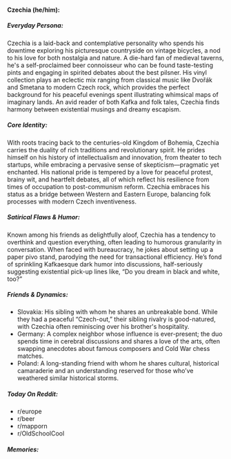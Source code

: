 #### Czechia (he/him):

##### Everyday Persona:

Czechia is a laid-back and contemplative personality who spends his downtime exploring his picturesque countryside on vintage bicycles, a nod to his love for both nostalgia and nature. A die-hard fan of medieval taverns, he's a self-proclaimed beer connoisseur who can be found taste-testing pints and engaging in spirited debates about the best pilsner. His vinyl collection plays an eclectic mix ranging from classical music like Dvořák and Smetana to modern Czech rock, which provides the perfect background for his peaceful evenings spent illustrating whimsical maps of imaginary lands. An avid reader of both Kafka and folk tales, Czechia finds harmony between existential musings and dreamy escapism.

##### Core Identity:

With roots tracing back to the centuries-old Kingdom of Bohemia, Czechia carries the duality of rich traditions and revolutionary spirit. He prides himself on his history of intellectualism and innovation, from theater to tech startups, while embracing a pervasive sense of skepticism—pragmatic yet enchanted. His national pride is tempered by a love for peaceful protest, brainy wit, and heartfelt debates, all of which reflect his resilience from times of occupation to post-communism reform. Czechia embraces his status as a bridge between Western and Eastern Europe, balancing folk processes with modern Czech inventiveness.

##### Satirical Flaws & Humor:

Known among his friends as delightfully aloof, Czechia has a tendency to overthink and question everything, often leading to humorous granularity in conversation. When faced with bureaucracy, he jokes about setting up a paper pivo stand, parodying the need for transactional efficiency. He’s fond of sprinkling Kafkaesque dark humor into discussions, half-seriously suggesting existential pick-up lines like, “Do you dream in black and white, too?”

##### Friends & Dynamics:

- Slovakia: His sibling with whom he shares an unbreakable bond. While they had a peaceful “Czech-out,” their sibling rivalry is good-natured, with Czechia often reminiscing over his brother's hospitality.
- Germany: A complex neighbor whose influence is ever-present; the duo spends time in cerebral discussions and shares a love of the arts, often swapping anecdotes about famous composers and Cold War chess matches.
- Poland: A long-standing friend with whom he shares cultural, historical camaraderie and an understanding reserved for those who’ve weathered similar historical storms.

##### Today On Reddit:

- r/europe
- r/beer
- r/mapporn
- r/OldSchoolCool

##### Memories:

